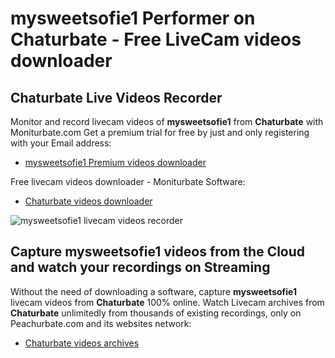 # mysweetsofie1 Performer on Chaturbate - Free LiveCam videos downloader

## Chaturbate Live Videos Recorder

Monitor and record livecam videos of **mysweetsofie1** from **Chaturbate** with Moniturbate.com
Get a premium trial for free by just and only registering with your Email address:
* [mysweetsofie1 Premium videos downloader](https://moniturbate.com/request-demo-licence-key.html)

Free livecam videos downloader - Moniturbate Software:
* [Chaturbate videos downloader](https://moniturbate.com/moniturbate-download-software.html)

![mysweetsofie1 livecam videos recorder](https://peachurnet.com/templates/moniturbate-software.png)


## Capture mysweetsofie1 videos from the Cloud and watch your recordings on Streaming

Without the need of downloading a software, capture **mysweetsofie1** livecam videos from **Chaturbate** 100% online.
Watch Livecam archives from **Chaturbate** unlimitedly from thousands of existing recordings, only on Peachurbate.com and its websites network:
* [Chaturbate videos archives](https://peachurnet.com/)